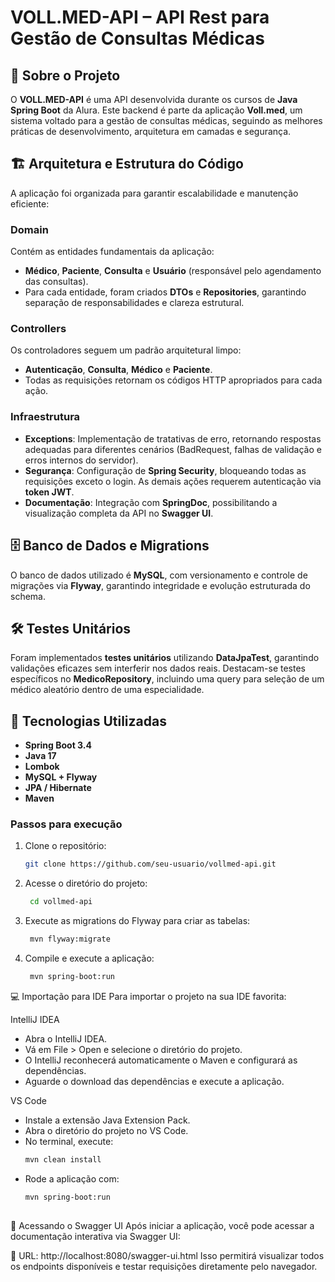 # VOLL.MED-API – API Rest para Gestão de Consultas Médicas

## 📌 Sobre o Projeto
O **VOLL.MED-API** é uma API desenvolvida durante os cursos de **Java Spring Boot** da Alura. Este backend é parte da aplicação **Voll.med**, um sistema voltado para a gestão de consultas médicas, seguindo as melhores práticas de desenvolvimento, arquitetura em camadas e segurança.

## 🏗 Arquitetura e Estrutura do Código
A aplicação foi organizada para garantir escalabilidade e manutenção eficiente:

### **Domain**
Contém as entidades fundamentais da aplicação:
- **Médico**, **Paciente**, **Consulta** e **Usuário** (responsável pelo agendamento das consultas).
- Para cada entidade, foram criados **DTOs** e **Repositories**, garantindo separação de responsabilidades e clareza estrutural.

### **Controllers**
Os controladores seguem um padrão arquitetural limpo:
- **Autenticação**, **Consulta**, **Médico** e **Paciente**.
- Todas as requisições retornam os códigos HTTP apropriados para cada ação.

### **Infraestrutura**
- **Exceptions**: Implementação de tratativas de erro, retornando respostas adequadas para diferentes cenários (BadRequest, falhas de validação e erros internos do servidor).
- **Segurança**: Configuração de **Spring Security**, bloqueando todas as requisições exceto o login. As demais ações requerem autenticação via **token JWT**.
- **Documentação**: Integração com **SpringDoc**, possibilitando a visualização completa da API no **Swagger UI**.

## 🗄 Banco de Dados e Migrations
O banco de dados utilizado é **MySQL**, com versionamento e controle de migrações via **Flyway**, garantindo integridade e evolução estruturada do schema.

## 🛠 Testes Unitários
Foram implementados **testes unitários** utilizando **DataJpaTest**, garantindo validações eficazes sem interferir nos dados reais. Destacam-se testes específicos no **MedicoRepository**, incluindo uma query para seleção de um médico aleatório dentro de uma especialidade.

## 🚀 Tecnologias Utilizadas
- **Spring Boot 3.4**
- **Java 17**
- **Lombok**
- **MySQL + Flyway**
- **JPA / Hibernate**
- **Maven**

### **Passos para execução**
1. Clone o repositório:
   ```sh
   git clone https://github.com/seu-usuario/vollmed-api.git

2. Acesse o diretório do projeto:
   ```sh
    cd vollmed-api

3. Execute as migrations do Flyway para criar as tabelas:
   ```sh
    mvn flyway:migrate

4. Compile e execute a aplicação:
   ```sh 
    mvn spring-boot:run

💻 Importação para IDE
Para importar o projeto na sua IDE favorita:

IntelliJ IDEA
- Abra o IntelliJ IDEA.
- Vá em File > Open e selecione o diretório do projeto.
- O IntelliJ reconhecerá automaticamente o Maven e configurará as dependências.
- Aguarde o download das dependências e execute a aplicação.

VS Code
- Instale a extensão Java Extension Pack.
- Abra o diretório do projeto no VS Code.
- No terminal, execute:
  ```sh 
  mvn clean install

- Rode a aplicação com:
  ```sh
  mvn spring-boot:run
 
📑 Acessando o Swagger UI
Após iniciar a aplicação, você pode acessar a documentação interativa via Swagger UI:

🔗 URL: http://localhost:8080/swagger-ui.html
Isso permitirá visualizar todos os endpoints disponíveis e testar requisições diretamente pelo navegador.





 
